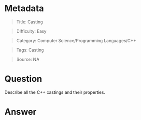 # Metadata
> Title: Casting

> Difficulty: Easy

> Category: Computer Science/Programming Languages/C++

> Tags: Casting

> Source: NA

# Question
Describe all the C++ castings and their properties.

# Answer
